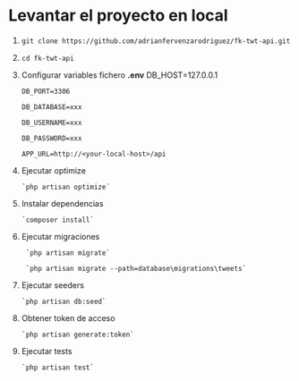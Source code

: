 # Levantar el proyecto en local

1. `git clone https://github.com/adrianfervenzarodriguez/fk-twt-api.git`
2. `cd fk-twt-api`
3.	Configurar variables fichero **.env**
        DB_HOST=127.0.0.1
  	
        DB_PORT=3306
  	
        DB_DATABASE=xxx
  	
        DB_USERNAME=xxx
  	
        DB_PASSWORD=xxx
  	
        APP_URL=http://<your-local-host>/api
  	
5. Ejecutar optimize
  
       `php artisan optimize`
   
8.	Instalar dependencias
   
		`composer install`
9. Ejecutar migraciones

		`php artisan migrate`

		`php artisan migrate --path=database\migrations\tweets`
10. Ejecutar seeders
   
		`php artisan db:seed` 
11. Obtener token de acceso
    
		`php artisan generate:token`
12. Ejecutar tests
    
		`php artisan test`
